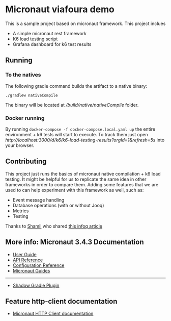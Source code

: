 # Micronaut viafoura demo

This is a sample project based on micronaut framework. This project inclues
- A simple micronaut rest framework
- K6 load testing script
- Grafana dashboard for k6 test results

## Running

### To the natives
The following gradle command builds the artifact to a native binary:  

`./gradlew nativeCompile`

The binary will be located at _/build/native/nativeCompile_ folder.

### Docker running

By running `docker-compose -f docker-compose.local.yaml up` the entire environment + k6 tests will start to execute. To track them just open _http://localhost:3000/d/k6/k6-load-testing-results?orgId=1&refresh=5s_ into your browser. 

## Contributing

This project just runs the basics of micronaut native compilation + k6 load testing. It might be helpful for us to replicate the same idea in other frameworks in order to compare them.
Adding some features that we are used to can help experiment with this framework as well, such as:
- Event message handling
- Database operations (with or without Jooq)
- Metrics
- Testing

Thanks to [Shamil](https://github.com/skashmeri) who shared [this infoq article](https://www.infoq.com/articles/native-java-micronaut/) 

## More info: Micronaut 3.4.3 Documentation

- [User Guide](https://docs.micronaut.io/3.4.3/guide/index.html)
- [API Reference](https://docs.micronaut.io/3.4.3/api/index.html)
- [Configuration Reference](https://docs.micronaut.io/3.4.3/guide/configurationreference.html)
- [Micronaut Guides](https://guides.micronaut.io/index.html)
---

- [Shadow Gradle Plugin](https://plugins.gradle.org/plugin/com.github.johnrengelman.shadow)
## Feature http-client documentation

- [Micronaut HTTP Client documentation](https://docs.micronaut.io/latest/guide/index.html#httpClient)



